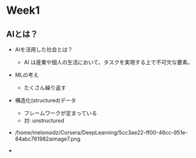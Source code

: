 # Week1 
## AIとは？
- AIを活用した社会とは？
  - AI は産業や個人の生活において、タスクを実現する上で不可欠な要素。 

- MLの考え
  - たくさん繰り返す

- 構造化(structured)データ
  - フレームワークが定まっている
  - 対: unstructured

- /home/melonoidz/Corsera/DeepLearning/5cc3ae22-ff00-46cc-951e-84abc761982aimage7.png
- 